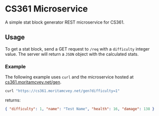# CS361 Microservice

A simple stat block generator REST microservice for CS361.

## Usage

To get a stat block, send a GET request to `/req` with a `difficulty` integer value.
The server will return a `JSON` object with the calculated stats.

### Example

The following example uses `curl` and the microservice hosted at [cs361.moritamcvey.net/gen](https://cs361.moritamcvey.net/gen).

```sh
curl "https://cs361.moritamcvey.net/gen?difficulty=1"
```

returns:

```json
{ "difficulty": 1, "name": "Test Name", "health": 16, "damage": 138 }
```

